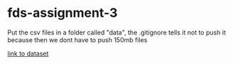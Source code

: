 # fds-assignment-3

Put the csv files in a folder called "data", the .gitignore tells it not to push it because then we dont have to push 150mb files

[link to dataset](https://bit.ly/3mPb9YJ)
